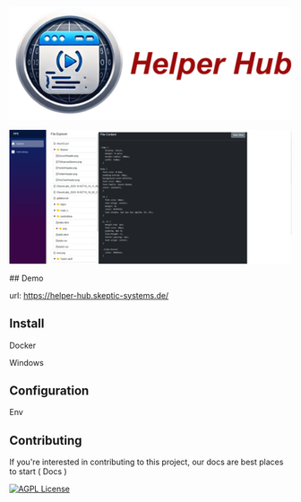 
<p align="center">
  <img src="https://github.com/J4ron/HelperHub/blob/master/assets/logo.png" width="550"/>
</p>
<p align="center">
  <img src="https://github.com/J4ron/HelperHub/blob/master/assets/demo.png">
</p>
## Demo

url: https://helper-hub.skeptic-systems.de/


## Install

Docker 

Windows 

## Configuration

Env 

## Contributing

If you're interested in contributing to this project, our docs are best places to start
( Docs )

[![AGPL License](https://img.shields.io/badge/license-AGPL-blue.svg)](http://www.gnu.org/licenses/agpl-3.0)
